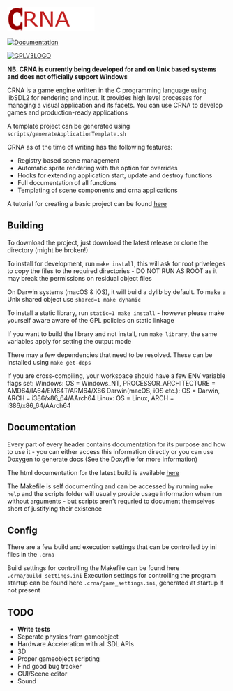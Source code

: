 ![CRNA Logo Transparent](LogoTransparent.png)

[![Documentation](https://img.shields.io/badge/api-reference-blue.svg)](https://th3t3chn0g1t.github.io/CRNA/index.html)

[![GPLV3LOGO](https://www.gnu.org/graphics/gplv3-or-later.png)](https://www.gnu.org/licenses/gpl-3.0.txt)

**NB. CRNA is currently being developed for and on Unix based systems and does not officially support Windows**

CRNA is a game engine written in the C programming language using libSDL2 for rendering and input. It provides high level processes for managing a visual application and its facets. You can use CRNA to develop games and production-ready applications

A template project can be generated using ```scripts/generateApplicationTemplate.sh```

CRNA as of the time of writing has the following features:
- Registry based scene management
- Automatic sprite rendering with the option for overrides
- Hooks for extending application start, update and destroy functions
- Full documentation of all functions
- Templating of scene components and crna applications

A tutorial for creating a basic project can be found [here](https://th3t3chn0g1t.github.io/CRNA/md_res_docs_tutorial_welcome.html)

## Building
To download the project, just download the latest release or clone the directory (might be broken!)

To install for development, run `make install`, this will ask for root priveleges to copy the files to the required directories - DO NOT RUN AS ROOT as it may break the permissions on residual object files

On Darwin systems (macOS & iOS), it will build a dylib by default. To make a Unix shared object use `shared=1 make dynamic`

To install a static library, run `static=1 make install` - however please make yourself aware aware of the GPL policies on static linkage

If you want to build the library and not install, run `make library`, the same variables apply for setting the output mode

There may a few dependencies that need to be resolved. These can be installed using ```make get-deps```

If you are cross-compiling, your workspace should have a few ENV variable flags set:
    Windows:                 OS = Windows_NT, PROCESSOR_ARCHITECTURE = AMD64/IA64/EM64T/ARM64/X86
    Darwin(macOS, iOS etc.): OS = Darwin, ARCH = i386/x86_64/AArch64
    Linux:                   OS = Linux,  ARCH = i386/x86_64/AArch64

## Documentation
Every part of every header contains documentation for its purpose and how to use it - you can either access this information directly or you can use Doxygen to generate docs (See the Doxyfile for more information)

The html documentation for the latest build is available [here](https://th3t3chn0g1t.github.io/CRNA/)

The Makefile is self documenting and can be accessed by running ```make help``` and the scripts folder will usually provide usage information when run without arguments - but scripts aren't requried to document themselves short of justifying their existence

## Config
There are a few build and execution settings that can be controlled by ini files in the ```.crna```

Build settings for controlling the Makefile can be found here ```.crna/build_settings.ini```
Execution settings for controlling the program startup can be found here ```.crna/game_settings.ini```, generated at startup if not present

## TODO
- **Write tests**
- Seperate physics from gameobject 
- Hardware Acceleration with all SDL APIs
- 3D
- Proper gameobject scripting
- Find good bug tracker
- GUI/Scene editor
- Sound
